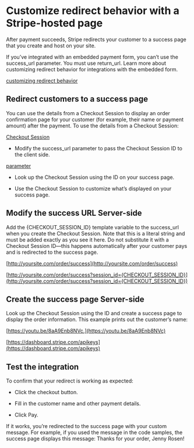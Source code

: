 # Customize redirect behavior with a Stripe-hosted page

After payment succeeds, Stripe redirects your customer to a success page that you create and host on your site.

If you’ve integrated with an embedded payment form, you can’t use the success_url parameter. You must use return_url. Learn more about customizing redirect behavior for integrations with the embedded form.

[customizing redirect behavior](/payments/checkout/custom-redirect-behavior)

## Redirect customers to a success page

You can use the details from a Checkout Session to display an order confirmation page for your customer (for example, their name or payment amount) after the payment. To use the details from a Checkout Session:

[Checkout Session](/api/checkout/sessions)

- Modify the success_url parameter to pass the Checkout Session ID to the client side.

[parameter](/api/checkout/sessions/create#create_checkout_session-success_url)

- Look up the Checkout Session using the ID on your success page.

- Use the Checkout Session to customize what’s displayed on your success page.

## Modify the success URL Server-side

Add the {CHECKOUT_SESSION_ID} template variable to the success_url when you create the Checkout Session. Note that this is a literal string and must be added exactly as you see it here. Do not substitute it with a Checkout Session ID—this happens automatically after your customer pays and is redirected to the success page.

[http://yoursite.com/order/success](http://yoursite.com/order/success)

[http://yoursite.com/order/success?session_id={CHECKOUT_SESSION_ID}](http://yoursite.com/order/success?session_id={CHECKOUT_SESSION_ID})

## Create the success page Server-side

Look up the Checkout Session using the ID and create a success page to display the order information. This example prints out the customer’s name:

[https://youtu.be/8aA9Enb8NVc.](https://youtu.be/8aA9Enb8NVc)

[https://dashboard.stripe.com/apikeys](https://dashboard.stripe.com/apikeys)

## Test the integration

To confirm that your redirect is working as expected:

- Click the checkout button.

- Fill in the customer name and other payment details.

- Click Pay.

If it works, you’re redirected to the success page with your custom message. For example, if you used the message in the code samples, the success page displays this message: Thanks for your order, Jenny Rosen!
